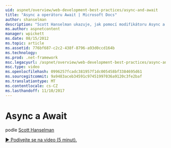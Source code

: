 ```yaml
---
uid: aspnet/overview/web-development-best-practices/async-and-await
title: "Async a operátoru Await | Microsoft Docs"
author: shanselman
description: "Scott Hanselman ukazuje, jak pomocí modifikátoru Async a operátoru Await podpory v technologii ASP.NET 4.5."
ms.author: aspnetcontent
manager: wpickett
ms.date: 08/15/2012
ms.topic: article
ms.assetid: 776bf687-c2c2-438f-8796-a93d0ccd164b
ms.technology: 
ms.prod: .net-framework
msc.legacyurl: /aspnet/overview/web-development-best-practices/async-and-await
msc.type: video
ms.openlocfilehash: 0996257fcadc381957f1dc005458bf3384695d61
ms.sourcegitcommit: 9a9483aceb34591c97451997036a9120c3fe2baf
ms.translationtype: MT
ms.contentlocale: cs-CZ
ms.lasthandoff: 11/10/2017
---
```

<a name="async-and-await"></a>Async a Await
====================
podle [Scott Hanselman](https://github.com/shanselman)

[&#9654; Podívejte se na video (5 minut).](https://channel9.msdn.com/Blogs/ASP-NET-Site-Videos/async-and-await)
